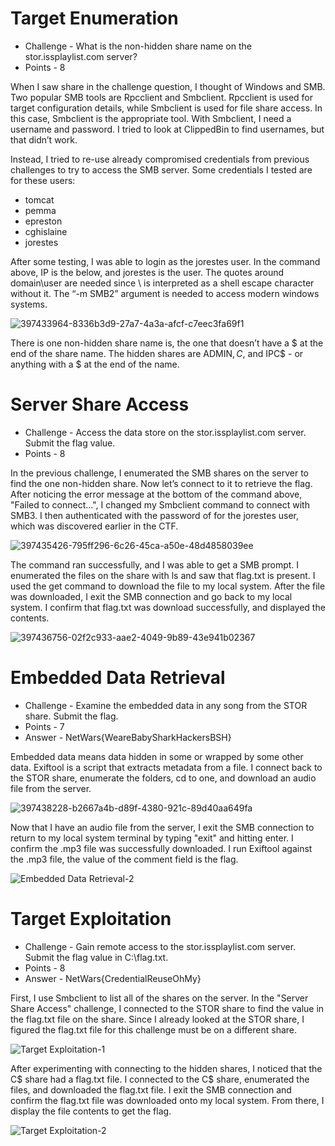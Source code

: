 # Target Enumeration

* Challenge - What is the non-hidden share name on the stor.issplaylist.com server?
* Points - 8 

When I saw share in the challenge question, I thought of Windows and SMB. Two popular SMB tools are Rpcclient and Smbclient. Rpcclient is used for target configuration details, while Smbclient is used for file share access. In this case, Smbclient is the appropriate tool. With Smbclient, I need a username and password. I tried to look at ClippedBin to find usernames, but that didn’t work.

Instead, I tried to re-use already compromised credentials from previous challenges to try to access the SMB server. Some credentials I tested are for these users:
* tomcat
* pemma
* epreston
* cghislaine
* jorestes

After some testing, I was able to login as the jorestes user. In the command above, IP is the below, and jorestes is the user. The quotes around domain\user are needed since \ is interpreted as a shell escape character without it. The “-m SMB2” argument is needed to access modern windows systems.

![397433964-8336b3d9-27a7-4a3a-afcf-c7eec3fa69f1](https://github.com/user-attachments/assets/e15507ab-b38c-4ba4-87e0-ed224cb6e14e)

 There is one non-hidden share name is, the one that doesn’t have a $ at the end of the share name. The hidden shares are ADMIN$, C$, and IPC$ - or anything with a $ at the end of the name.


# Server Share Access

* Challenge - Access the data store on the stor.issplaylist.com server. Submit the flag value.
* Points - 8

In the previous challenge, I enumerated the SMB shares on the server to find the one non-hidden share. Now let’s connect to it to retrieve the flag. After noticing the error message at the bottom of the command above, "Failed to connect...", I changed my Smbclient command to connect with SMB3. I then authenticated with the password of for the jorestes user, which was discovered earlier in the CTF.  

![397435426-795ff296-6c26-45ca-a50e-48d4858039ee](https://github.com/user-attachments/assets/7289d71c-1352-4969-9fad-f5b793ecff28)

The command ran successfully, and I was able to get a SMB prompt. I enumerated the files on the share with ls and saw that flag.txt is present. I used the get command to download the file to my local system. After the file was downloaded, I exit the SMB connection and go back to my local system. I confirm that flag.txt was download successfully, and displayed the contents. 

![397436756-02f2c933-aae2-4049-9b89-43e941b02367](https://github.com/user-attachments/assets/a54fec73-0d56-4898-ae49-e099b7e4fc2d)


# Embedded Data Retrieval

* Challenge - Examine the embedded data in any song from the STOR share. Submit the flag.
* Points - 7
* Answer - NetWars{WeareBabySharkHackersBSH}

Embedded data means data hidden in some or wrapped by some other data. Exiftool is a script that extracts metadata from a file. I connect back to the STOR share, enumerate the folders, cd to one, and download an audio file from the server.

![397438228-b2667a4b-d89f-4380-921c-89d40aa649fa](https://github.com/user-attachments/assets/d6d8e50f-a6a1-499d-98ee-d49ef6ac7028)

Now that I have an audio file from the server, I exit the SMB connection to return to my local system terminal by typing "exit" and hitting enter. I confirm the .mp3 file was successfully downloaded. I run Exiftool against the .mp3 file, the value of the comment field is the flag. 

![Embedded Data Retrieval-2](https://github.com/user-attachments/assets/0864e850-b04f-4fa9-8c7f-f760f567af10)


# Target Exploitation

* Challenge - Gain remote access to the stor.issplaylist.com server. Submit the flag value in C:\flag.txt.
* Points - 8
* Answer - NetWars{CredentialReuseOhMy}

First, I use Smbclient to list all of the shares on the server. In the "Server Share Access" challenge, I connected to the STOR share to find the value in the flag.txt file on the share. Since I already looked at the STOR share, I figured the flag.txt file for this challenge must be on a different share. 

![Target Exploitation-1](https://github.com/user-attachments/assets/59d2b71e-4d83-4b25-84ac-d229a553fba9)

After experimenting with connecting to the hidden shares, I noticed that the C$ share had a flag.txt file. I connected to the C$ share, enumerated the files, and downloaded the flag.txt file. I exit the SMB connection and confirm the flag.txt file was downloaded onto my local system. From there, I display the file contents to get the flag. 

![Target Exploitation-2](https://github.com/user-attachments/assets/056014ee-3d00-4a83-97cb-aa6db405d399)
